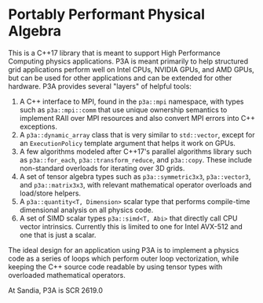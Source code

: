 Portably Performant Physical Algebra
====================================

This is a C++17 library that is meant to support High Performance Computing physics applications.
P3A is meant primarily to help structured grid applications perform well on Intel CPUs, NVIDIA GPUs, and AMD GPUs, but can be used for other applications and can be extended for other hardware.
P3A provides several "layers" of helpful tools:

1. A C++ interface to MPI, found in the `p3a::mpi` namespace, with types such as `p3a::mpi::comm` that use unique ownership semantics to implement RAII over MPI resources and also convert MPI errors into C++ exceptions.
2. A `p3a::dynamic_array` class that is very similar to `std::vector`, except for an `ExecutionPolicy` template argument that helps it work on GPUs.
3. A few algorithms modeled after C++17's parallel algorithms library such as `p3a::for_each`, `p3a::transform_reduce`, and `p3a::copy`. These include non-standard overloads for iterating over 3D grids.
4. A set of tensor algebra types such as `p3a::symmetric3x3`, `p3a::vector3`, and `p3a::matrix3x3`, with relevant mathematical operator overloads and load/store helpers.
5. A `p3a::quantity<T, Dimension>` scalar type that performs compile-time dimensional analysis on all physics code.
6. A set of SIMD scalar types `p3a::simd<T, Abi>` that directly call CPU vector intrinsics. Currently this is limited to one for Intel AVX-512 and one that is just a scalar.

The ideal design for an application using P3A is to implement a physics code as a series of loops which perform outer loop vectorization, while keeping the C++ source code readable by using tensor types with overloaded mathematical operators.

At Sandia, P3A is SCR 2619.0
